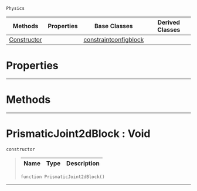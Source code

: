  `Physics`

|Methods|Properties|Base Classes|Derived Classes|
|---|---|---|---|
|[Constructor](prismaticjoint2dblock.md#prismaticjoint2dblock-vo)| |[constraintconfigblock](constraintconfigblock.md)| |


 #  Properties


---  
 #  Methods


---  
 #  PrismaticJoint2dBlock : Void

 `constructor`

> 
> |Name|Type|Description|
> |---|---|---|
> ```TS:Nada
> function PrismaticJoint2dBlock()
> ``` 


---  
 

 